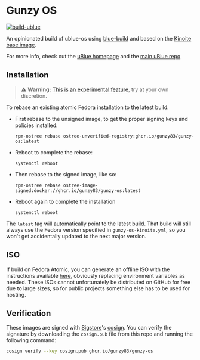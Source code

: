 # Gunzy OS

[![build-ublue](https://github.com/gunzy83/gunzy-os/actions/workflows/build.yml/badge.svg)](https://github.com/gunzy83/gunzy-os/actions/workflows/build.yml)

An opinionated build of ublue-os using [blue-build](https://blue-build.org/how-to/setup/) and based on the [Kinoite base image](ghcr.io/ublue-os/kinoite-main).

For more info, check out the [uBlue homepage](https://universal-blue.org/) and the [main uBlue repo](https://github.com/ublue-os/main/)

## Installation

> **⚠️ Warning:**
> [This is an experimental feature](https://www.fedoraproject.org/wiki/Changes/OstreeNativeContainerStable), try at your own discretion.

To rebase an existing atomic Fedora installation to the latest build:

- First rebase to the unsigned image, to get the proper signing keys and policies installed:
  ```
  rpm-ostree rebase ostree-unverified-registry:ghcr.io/gunzy83/gunzy-os:latest
  ```
- Reboot to complete the rebase:
  ```
  systemctl reboot
  ```
- Then rebase to the signed image, like so:
  ```
  rpm-ostree rebase ostree-image-signed:docker://ghcr.io/gunzy83/gunzy-os:latest
  ```
- Reboot again to complete the installation
  ```
  systemctl reboot
  ```

The `latest` tag will automatically point to the latest build. That build will still always use the Fedora version specified in `gunzy-os-kinoite.yml`, so you won't get accidentally updated to the next major version.

## ISO

If build on Fedora Atomic, you can generate an offline ISO with the instructions available [here](https://blue-build.org/learn/universal-blue/#fresh-install-from-an-iso), obviously replacing environment variables as needed. These ISOs cannot unfortunately be distributed on GitHub for free due to large sizes, so for public projects something else has to be used for hosting.

## Verification

These images are signed with [Sigstore](https://www.sigstore.dev/)'s [cosign](https://github.com/sigstore/cosign). You can verify the signature by downloading the `cosign.pub` file from this repo and running the following command:

```bash
cosign verify --key cosign.pub ghcr.io/gunzy83/gunzy-os
```
